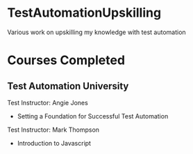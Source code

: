 # TestAutomationUpskilling
Various work on upskilling my knowledge with test automation 

# Courses Completed

## Test Automation University 

Test Instructor: Angie Jones
- Setting a Foundation for Successful Test Automation 

Test Instructor: Mark Thompson
* Introduction to Javascript
